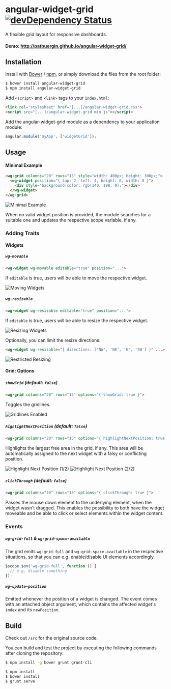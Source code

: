 # angular-widget-grid [![devDependency Status](https://david-dm.org/patbuergin/angular-widget-grid/dev-status.svg)](https://david-dm.org/patbuergin/angular-widget-grid#info=devDependencies)

A flexible grid layout for responsive dashboards.

#### Demo: http://patbuergin.github.io/angular-widget-grid/

## Installation
Install with [Bower](http://bower.io/) / [npm](http://www.npmjs.com/), or simply download the files from the root folder:

```sh
$ bower install angular-widget-grid
$ npm install angular-widget-grid
```

Add `<script>` and `<link>` tags to your `index.html`:

```html
<link rel="stylesheet" href="[...]/angular-widget-grid.css">
<script src="[...]/angular-widget-grid.min.js"></script>
```

Add the angular-widget-grid module as a dependency to your application module:

```javascript
angular.module('myApp', ['widgetGrid']);
```

## Usage
#### Minimal Example
```html
<wg-grid columns="20" rows="15" style="width: 400px; height: 300px;">
  <wg-widget position="{ top: 2, left: 4, height: 6, width: 8 }">
    <div style="background-color: rgb(140, 198, 0);"></div>
  </wg-widget>
</wg-grid>
```
![Minimal Example](https://raw.githubusercontent.com/patbuergin/angular-widget-grid/master/doc/wg-1.png)

When no valid widget position is provided, the module searches for a suitable one and updates the respective scope variable, if any.

### Adding Traits
#### Widgets
##### `wg-movable`
```html
<wg-widget wg-movable editable="true" position="...">
```
If `editable` is true, users will be able to move the respective widget.

![Moving Widgets](https://raw.githubusercontent.com/patbuergin/angular-widget-grid/master/doc/wg-2.png)

##### `wg-resizable`
```html
<wg-widget wg-resizable editable="true" position="...">
```
If `editable` is true, users will be able to resize the respective widget.

![Resizing Widgets](https://raw.githubusercontent.com/patbuergin/angular-widget-grid/master/doc/wg-3.png)

Optionally, you can limit the resize directions: 
```html
<wg-widget wg-resizable="{ directions: ['NW', 'NE', 'E', 'SW'] }" ...>
```

![Restricted Resizing](https://raw.githubusercontent.com/patbuergin/angular-widget-grid/master/doc/wg-4.png)

#### Grid: Options
##### `showGrid` (default: `false`)  
```html
<wg-grid columns="20" rows="15" options="{ showGrid: true }">
```
Toggles the gridlines.

![Gridlines Enabled](https://raw.githubusercontent.com/patbuergin/angular-widget-grid/master/doc/wg-5.png)

##### `highlightNextPosition` (default: `false`)
```html
<wg-grid columns="20" rows="15" options="{ highlightNextPosition: true, showGrid: true }">
```
Highlights the largest free area in the grid, if any. This area will be automatically assigned to the next widget with a falsy or conflicting position.

![Highlight Next Position (1/2)](https://raw.githubusercontent.com/patbuergin/angular-widget-grid/master/doc/wg-6.png)
![Highlight Next Position (2/2)](https://raw.githubusercontent.com/patbuergin/angular-widget-grid/master/doc/wg-7.png)

##### `clickThrough` (default: `false`)  
```html
<wg-grid columns="20" rows="15" options="{ clickThrough: true }">
```
Passes the mouse down element to the underlying element, when the widget wasn't dragged. This enables the possibility to both have the widget moveable and be able to click or select elements within the widget content.

### Events
##### `wg-grid-full` & `wg-grid-space-available`
The grid emits `wg-grid-full` and `wg-grid-space-available` in the respective situations, so that you can e.g. enable/disable UI elements accordingly.

```js
$scope.$on('wg-grid-full', function () {
  // e.g. disable something
});
```

##### `wg-update-position`
Emitted whenever the position of a widget is changed. The event comes with an attached object argument, which contains the affected widget's `index` and its `newPosition`.

## Build
Check out `/src` for the original source code.

You can build and test the project by executing the following commands after cloning the repository:
```sh
$ npm install -g bower grunt grunt-cli

$ npm install
$ bower install
$ grunt serve
```